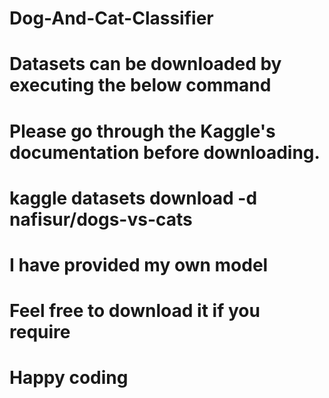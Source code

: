 # Dog-And-Cat-Classifier
# Datasets can be downloaded by executing the below command
# Please go through the Kaggle's documentation before downloading.
# kaggle datasets download -d nafisur/dogs-vs-cats
# I have provided my own model
# Feel free to download it if you require
# Happy coding

